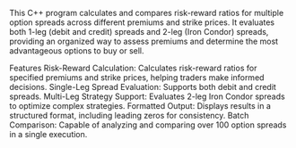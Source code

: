 This C++ program calculates and compares risk-reward ratios for multiple option spreads across different premiums and strike prices. It evaluates both 1-leg (debit and credit) spreads and 2-leg (Iron Condor) spreads, providing an organized way to assess premiums and determine the most advantageous options to buy or sell.

Features
Risk-Reward Calculation: Calculates risk-reward ratios for specified premiums and strike prices, helping traders make informed decisions.
Single-Leg Spread Evaluation: Supports both debit and credit spreads.
Multi-Leg Strategy Support: Evaluates 2-leg Iron Condor spreads to optimize complex strategies.
Formatted Output: Displays results in a structured format, including leading zeros for consistency.
Batch Comparison: Capable of analyzing and comparing over 100 option spreads in a single execution.
